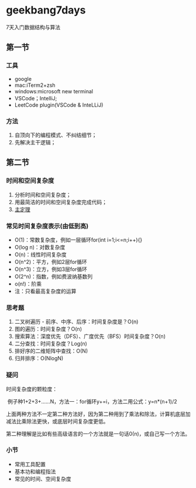 # geekbang7days
7天入门数据结构与算法

## 第一节 

### 工具

- google 
- mac:iTerm2+zsh
- windows:microsoft new terminal
- VSCode；IntelliJ;
- LeetCode plugin(VSCode & InteLLiJ)


### 方法
1. 自顶向下的编程模式、不纠结细节；
2. 先解决主干逻辑；

## 第二节
### 时间和空间复杂度

1. 分析时间和空间复杂度；
2. 用最简洁的时间和空间复杂度完成代码；
3. [主定理](http://zh.wikipedia.org/wiki/主定理)

### 常见时间复杂度表示(由低到高)

* O(1)：常数复杂度，例如一层循环for(int i=1;i<=n;i++){}
* O(log n)：对数复杂度
* O(n)：线性时间复杂度
* O(n^2)：平方，例如2层for循环
* O(n^3)：立方，例如3层for循环
* O(2^n)：指数，例如费波纳基数列
* o(n!)：阶乘
* 注：只看最高复杂度的运算

### 思考题

1. 二叉树遍历 - 前序、中序、后序：时间复杂度是？O(n)
2. 图的遍历：时间复杂度？O(n)
3. 搜索算法：深度优先（DFS）、广度优先（BFS）时间复杂度？O(n)
4. 二分查找：时间复杂度？Log(n)
5. 排好序的二维矩阵中查找：O(N) 
6. 归并排序：O(NlogN)

### 疑问

时间复杂度的颗粒度：

​		例子种1+2+3+……N，方法一：for循环y+=i，方法二用公式：y=n*(n+1)/2

​		上面两种方法不一定第二种方法好，因为第二种用到了乘法和除法，计算机底层加减法比乘除法更快，或底层时间复杂度更低。

​          第二种理解是比如有些高级语言的一个方法就是一句话0(n)，或自己写一个方法。

### 小节

* 常用工具配置
* 基本功和编程指法
* 常见的时间、空间复杂度

